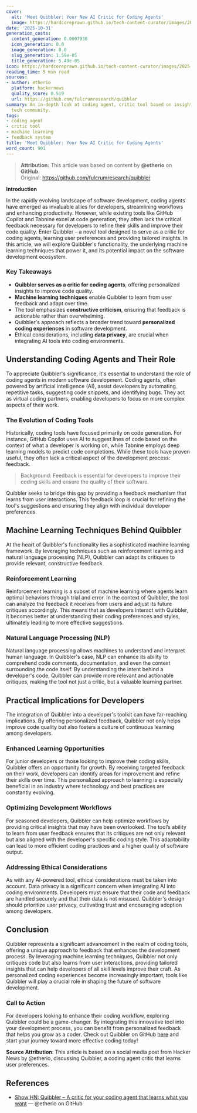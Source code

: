 ```yaml
---
cover:
  alt: 'Meet Quibbler: Your New AI Critic for Coding Agents'
  image: https://hardcoreprawn.github.io/tech-content-curator/images/2025-10-31-meet-quibbler-ai-critic.png
date: '2025-10-31'
generation_costs:
  content_generation: 0.0007938
  icon_generation: 0.0
  image_generation: 0.0
  slug_generation: 1.59e-05
  title_generation: 5.49e-05
icon: https://hardcoreprawn.github.io/tech-content-curator/images/2025-10-31-meet-quibbler-ai-critic-icon.png
reading_time: 5 min read
sources:
- author: etherio
  platform: hackernews
  quality_score: 0.519
  url: https://github.com/fulcrumresearch/quibbler
summary: An in-depth look at coding agent, critic tool based on insights from the
  tech community.
tags:
- coding agent
- critic tool
- machine learning
- feedback system
title: 'Meet Quibbler: Your New AI Critic for Coding Agents'
word_count: 901
---
```


> **Attribution:** This article was based on content by **@etherio** on **GitHub**.  
> Original: https://github.com/fulcrumresearch/quibbler

**Introduction**

In the rapidly evolving landscape of software development, coding agents have emerged as invaluable allies for developers, streamlining workflows and enhancing productivity. However, while existing tools like GitHub Copilot and Tabnine excel at code generation, they often lack the critical feedback necessary for developers to refine their skills and improve their code quality. Enter Quibbler – a novel tool designed to serve as a critic for coding agents, learning user preferences and providing tailored insights. In this article, we will explore Quibbler's functionality, the underlying machine learning techniques that power it, and its potential impact on the software development ecosystem.

### Key Takeaways

- **Quibbler serves as a critic for coding agents**, offering personalized insights to improve code quality.
- **Machine learning techniques** enable Quibbler to learn from user feedback and adapt over time.
- The tool emphasizes **constructive criticism**, ensuring that feedback is actionable rather than overwhelming.
- Quibbler's approach reflects a broader trend toward **personalized coding experiences** in software development.
- Ethical considerations, including **data privacy**, are crucial when integrating AI tools into coding environments.

## Understanding Coding Agents and Their Role

To appreciate Quibbler's significance, it's essential to understand the role of coding agents in modern software development. Coding agents, often powered by artificial intelligence (AI), assist developers by automating repetitive tasks, suggesting code snippets, and identifying bugs. They act as virtual coding partners, enabling developers to focus on more complex aspects of their work.

### The Evolution of Coding Tools

Historically, coding tools have focused primarily on code generation. For instance, GitHub Copilot uses AI to suggest lines of code based on the context of what a developer is working on, while Tabnine employs deep learning models to predict code completions. While these tools have proven useful, they often lack a critical aspect of the development process: feedback.

> Background: Feedback is essential for developers to improve their coding skills and ensure the quality of their software.

Quibbler seeks to bridge this gap by providing a feedback mechanism that learns from user interactions. This feedback loop is crucial for refining the tool's suggestions and ensuring they align with individual developer preferences.

## Machine Learning Techniques Behind Quibbler

At the heart of Quibbler's functionality lies a sophisticated machine learning framework. By leveraging techniques such as reinforcement learning and natural language processing (NLP), Quibbler can adapt its critiques to provide relevant, constructive feedback.

### Reinforcement Learning

Reinforcement learning is a subset of machine learning where agents learn optimal behaviors through trial and error. In the context of Quibbler, the tool can analyze the feedback it receives from users and adjust its future critiques accordingly. This means that as developers interact with Quibbler, it becomes better at understanding their coding preferences and styles, ultimately leading to more effective suggestions.

### Natural Language Processing (NLP)

Natural language processing allows machines to understand and interpret human language. In Quibbler's case, NLP can enhance its ability to comprehend code comments, documentation, and even the context surrounding the code itself. By understanding the intent behind a developer's code, Quibbler can provide more relevant and actionable critiques, making the tool not just a critic, but a valuable learning partner.

## Practical Implications for Developers

The integration of Quibbler into a developer's toolkit can have far-reaching implications. By offering personalized feedback, Quibbler not only helps improve code quality but also fosters a culture of continuous learning among developers.

### Enhanced Learning Opportunities

For junior developers or those looking to improve their coding skills, Quibbler offers an opportunity for growth. By receiving targeted feedback on their work, developers can identify areas for improvement and refine their skills over time. This personalized approach to learning is especially beneficial in an industry where technology and best practices are constantly evolving.

### Optimizing Development Workflows

For seasoned developers, Quibbler can help optimize workflows by providing critical insights that may have been overlooked. The tool’s ability to learn from user feedback ensures that its critiques are not only relevant but also aligned with the developer's specific coding style. This adaptability can lead to more efficient coding practices and a higher quality of software output.

### Addressing Ethical Considerations

As with any AI-powered tool, ethical considerations must be taken into account. Data privacy is a significant concern when integrating AI into coding environments. Developers must ensure that their code and feedback are handled securely and that their data is not misused. Quibbler's design should prioritize user privacy, cultivating trust and encouraging adoption among developers.

## Conclusion

Quibbler represents a significant advancement in the realm of coding tools, offering a unique approach to feedback that enhances the development process. By leveraging machine learning techniques, Quibbler not only critiques code but also learns from user interactions, providing tailored insights that can help developers of all skill levels improve their craft. As personalized coding experiences become increasingly important, tools like Quibbler will play a crucial role in shaping the future of software development.

### Call to Action

For developers looking to enhance their coding workflow, exploring Quibbler could be a game-changer. By integrating this innovative tool into your development process, you can benefit from personalized feedback that helps you grow as a coder. Check out Quibbler on GitHub [here](https://github.com/fulcrumresearch/quibbler) and start your journey toward more effective coding today!

**Source Attribution**: This article is based on a social media post from Hacker News by @etherio, discussing Quibbler, a coding agent critic that learns user preferences.

## References

- [Show HN: Quibbler – A critic for your coding agent that learns what you want](https://github.com/fulcrumresearch/quibbler) — @etherio on GitHub